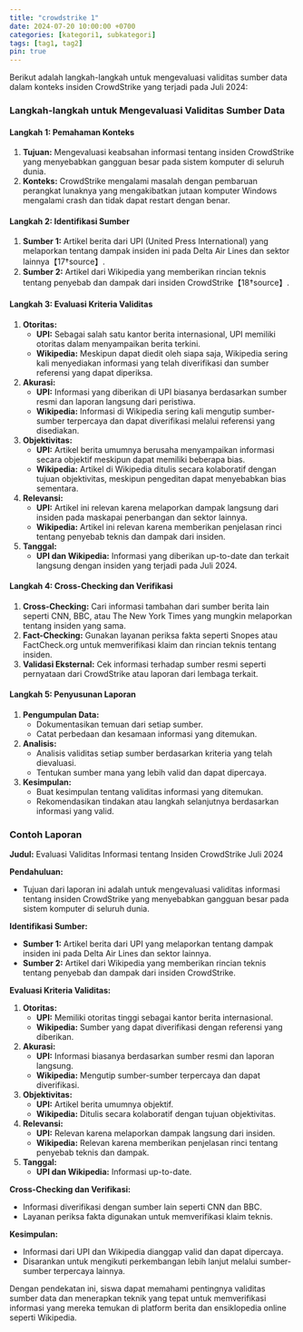 ```yaml
---
title: "crowdstrike 1"
date: 2024-07-20 10:00:00 +0700
categories: [kategori1, subkategori]
tags: [tag1, tag2]
pin: true
---
```

Berikut adalah langkah-langkah untuk mengevaluasi validitas sumber data dalam konteks insiden CrowdStrike yang terjadi pada Juli 2024:

### Langkah-langkah untuk Mengevaluasi Validitas Sumber Data

#### Langkah 1: Pemahaman Konteks
1. **Tujuan:** Mengevaluasi keabsahan informasi tentang insiden CrowdStrike yang menyebabkan gangguan besar pada sistem komputer di seluruh dunia.
2. **Konteks:** CrowdStrike mengalami masalah dengan pembaruan perangkat lunaknya yang mengakibatkan jutaan komputer Windows mengalami crash dan tidak dapat restart dengan benar.

#### Langkah 2: Identifikasi Sumber
1. **Sumber 1:** Artikel berita dari UPI (United Press International) yang melaporkan tentang dampak insiden ini pada Delta Air Lines dan sektor lainnya【17†source】.
2. **Sumber 2:** Artikel dari Wikipedia yang memberikan rincian teknis tentang penyebab dan dampak dari insiden CrowdStrike【18†source】.

#### Langkah 3: Evaluasi Kriteria Validitas
1. **Otoritas:**
   - **UPI:** Sebagai salah satu kantor berita internasional, UPI memiliki otoritas dalam menyampaikan berita terkini.
   - **Wikipedia:** Meskipun dapat diedit oleh siapa saja, Wikipedia sering kali menyediakan informasi yang telah diverifikasi dan sumber referensi yang dapat diperiksa.
2. **Akurasi:**
   - **UPI:** Informasi yang diberikan di UPI biasanya berdasarkan sumber resmi dan laporan langsung dari peristiwa.
   - **Wikipedia:** Informasi di Wikipedia sering kali mengutip sumber-sumber terpercaya dan dapat diverifikasi melalui referensi yang disediakan.
3. **Objektivitas:**
   - **UPI:** Artikel berita umumnya berusaha menyampaikan informasi secara objektif meskipun dapat memiliki beberapa bias.
   - **Wikipedia:** Artikel di Wikipedia ditulis secara kolaboratif dengan tujuan objektivitas, meskipun pengeditan dapat menyebabkan bias sementara.
4. **Relevansi:**
   - **UPI:** Artikel ini relevan karena melaporkan dampak langsung dari insiden pada maskapai penerbangan dan sektor lainnya.
   - **Wikipedia:** Artikel ini relevan karena memberikan penjelasan rinci tentang penyebab teknis dan dampak dari insiden.
5. **Tanggal:**
   - **UPI dan Wikipedia:** Informasi yang diberikan up-to-date dan terkait langsung dengan insiden yang terjadi pada Juli 2024.

#### Langkah 4: Cross-Checking dan Verifikasi
1. **Cross-Checking:** Cari informasi tambahan dari sumber berita lain seperti CNN, BBC, atau The New York Times yang mungkin melaporkan tentang insiden yang sama.
2. **Fact-Checking:** Gunakan layanan periksa fakta seperti Snopes atau FactCheck.org untuk memverifikasi klaim dan rincian teknis tentang insiden.
3. **Validasi Eksternal:** Cek informasi terhadap sumber resmi seperti pernyataan dari CrowdStrike atau laporan dari lembaga terkait.

#### Langkah 5: Penyusunan Laporan
1. **Pengumpulan Data:**
   - Dokumentasikan temuan dari setiap sumber.
   - Catat perbedaan dan kesamaan informasi yang ditemukan.
2. **Analisis:**
   - Analisis validitas setiap sumber berdasarkan kriteria yang telah dievaluasi.
   - Tentukan sumber mana yang lebih valid dan dapat dipercaya.
3. **Kesimpulan:**
   - Buat kesimpulan tentang validitas informasi yang ditemukan.
   - Rekomendasikan tindakan atau langkah selanjutnya berdasarkan informasi yang valid.

### Contoh Laporan

**Judul:** Evaluasi Validitas Informasi tentang Insiden CrowdStrike Juli 2024

**Pendahuluan:**
- Tujuan dari laporan ini adalah untuk mengevaluasi validitas informasi tentang insiden CrowdStrike yang menyebabkan gangguan besar pada sistem komputer di seluruh dunia.

**Identifikasi Sumber:**
- **Sumber 1:** Artikel berita dari UPI yang melaporkan tentang dampak insiden ini pada Delta Air Lines dan sektor lainnya.
- **Sumber 2:** Artikel dari Wikipedia yang memberikan rincian teknis tentang penyebab dan dampak dari insiden CrowdStrike.

**Evaluasi Kriteria Validitas:**
1. **Otoritas:**
   - **UPI:** Memiliki otoritas tinggi sebagai kantor berita internasional.
   - **Wikipedia:** Sumber yang dapat diverifikasi dengan referensi yang diberikan.
2. **Akurasi:**
   - **UPI:** Informasi biasanya berdasarkan sumber resmi dan laporan langsung.
   - **Wikipedia:** Mengutip sumber-sumber terpercaya dan dapat diverifikasi.
3. **Objektivitas:**
   - **UPI:** Artikel berita umumnya objektif.
   - **Wikipedia:** Ditulis secara kolaboratif dengan tujuan objektivitas.
4. **Relevansi:**
   - **UPI:** Relevan karena melaporkan dampak langsung dari insiden.
   - **Wikipedia:** Relevan karena memberikan penjelasan rinci tentang penyebab teknis dan dampak.
5. **Tanggal:**
   - **UPI dan Wikipedia:** Informasi up-to-date.

**Cross-Checking dan Verifikasi:**
- Informasi diverifikasi dengan sumber lain seperti CNN dan BBC.
- Layanan periksa fakta digunakan untuk memverifikasi klaim teknis.

**Kesimpulan:**
- Informasi dari UPI dan Wikipedia dianggap valid dan dapat dipercaya.
- Disarankan untuk mengikuti perkembangan lebih lanjut melalui sumber-sumber terpercaya lainnya.

Dengan pendekatan ini, siswa dapat memahami pentingnya validitas sumber data dan menerapkan teknik yang tepat untuk memverifikasi informasi yang mereka temukan di platform berita dan ensiklopedia online seperti Wikipedia.
